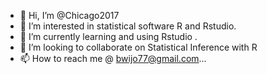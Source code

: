 - 👋 Hi, I’m @Chicago2017
- 👀 I’m interested in statistical software R and Rstudio.
- 🌱 I’m currently learning and using Rstudio .
- 💞️ I’m looking to collaborate on Statistical Inference with R
- 📫 How to reach me @ bwijo77@gmail.com...

<!---
Chicago2017/Chicago2017 is a ✨ special ✨ repository because its `README.md` (this file) appears on your GitHub profile.
You can click the Preview link to take a look at your changes.
--->
